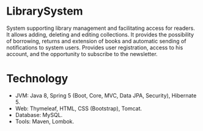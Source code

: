 # LibrarySystem

System supporting library management and facilitating access for readers. It allows adding, deleting and editing collections. It provides the possibility of borrowing, returns and extension of books and automatic sending of notifications to system users. Provides user registration, access to his account, and the opportunity to subscribe to the newsletter.

# Technology
* JVM: Java 8, Spring 5 (Boot, Core, MVC, Data JPA, Security), Hibernate 5.
* Web: Thymeleaf, HTML, CSS (Bootstrap), Tomcat.
* Database: MySQL.
* Tools: Maven, Lombok.



